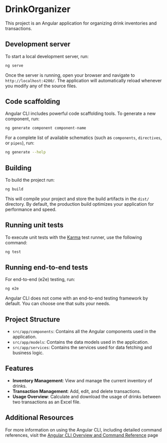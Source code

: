 # DrinkOrganizer

This project is an Angular application for organizing drink inventories and transactions.

## Development server

To start a local development server, run:

```bash
ng serve
```

Once the server is running, open your browser and navigate to `http://localhost:4200/`. The application will automatically reload whenever you modify any of the source files.

## Code scaffolding

Angular CLI includes powerful code scaffolding tools. To generate a new component, run:

```bash
ng generate component component-name
```

For a complete list of available schematics (such as `components`, `directives`, or `pipes`), run:

```bash
ng generate --help
```

## Building

To build the project run:

```bash
ng build
```

This will compile your project and store the build artifacts in the `dist/` directory. By default, the production build optimizes your application for performance and speed.

## Running unit tests

To execute unit tests with the [Karma](https://karma-runner.github.io) test runner, use the following command:

```bash
ng test
```

## Running end-to-end tests

For end-to-end (e2e) testing, run:

```bash
ng e2e
```

Angular CLI does not come with an end-to-end testing framework by default. You can choose one that suits your needs.

## Project Structure

- `src/app/components`: Contains all the Angular components used in the application.
- `src/app/models`: Contains the data models used in the application.
- `src/app/services`: Contains the services used for data fetching and business logic.

## Features

- **Inventory Management**: View and manage the current inventory of drinks.
- **Transaction Management**: Add, edit, and delete transactions.
- **Usage Overview**: Calculate and download the usage of drinks between two transactions as an Excel file.

## Additional Resources

For more information on using the Angular CLI, including detailed command references, visit the [Angular CLI Overview and Command Reference](https://angular.dev/tools/cli) page
